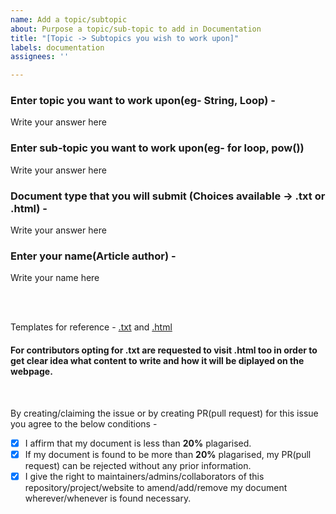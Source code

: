 ```yaml
---
name: Add a topic/subtopic
about: Purpose a topic/sub-topic to add in Documentation
title: "[Topic -> Subtopics you wish to work upon]"
labels: documentation
assignees: ''

---
```


### Enter topic you want to work upon(eg- String, Loop) -
Write your answer here

### Enter sub-topic you want to work upon(eg- for loop, pow())
Write your answer here

### Document type that you will submit (**Choices available** -> .txt or .html) - 
Write your answer here

### Enter your name(Article author) - 
Write your name here

<br><br>

Templates for reference - [.txt](https://github.com/SarthakKeshari/CPP-Questions-and-Solutions/blob/main/Documentation/Template_TXT_Reference.md) and [.html](https://github.com/SarthakKeshari/CPP-Questions-and-Solutions/blob/main/Documentation/Template_HTML_Reference.html)
#### For contributors opting for .txt are requested to visit .html too in order to get clear idea what content to write and how it will be diplayed on the webpage.

<br>

By creating/claiming the issue or by creating PR(pull request) for this issue you agree to the below conditions -

- [x] I affirm that my document is less than **20%** plagarised. <br>
- [x] If my document is found to be more than **20%** plagarised, my PR(pull request) can be rejected without any prior information. <br>
- [x] I give the right to maintainers/admins/collaborators of this repository/project/website to amend/add/remove my document wherever/whenever is found necessary. <br>
